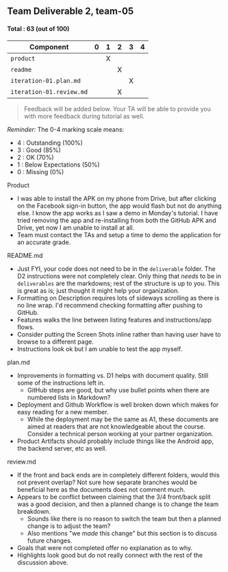 ## Team Deliverable 2, team-05

#### Total : 63 (out of 100)

| Component   | 0    |  1   |  2   |  3   |  4   |
| ----------- | ---- | ---- | ---- | ---- | ---- |
| `product` |   | X |   |   |   |
| `readme` |   |   | X |   |   |
| `iteration-01.plan.md`   |   |   |   | X |   |
| `iteration-01.review.md` |   |   | X |   |   |


 > Feedback will be added below. Your TA will be able to provide you with more feedback during tutorial as well.

_Reminder:_ The 0-4 marking scale means:

 * 4 : Outstanding (100%)
 * 3 : Good (85%)
 * 2 : OK (70%)
 * 1 : Below Expectations (50%)
 * 0 : Missing (0%)

Product
- I was able to install the APK on my phone from Drive, but after clicking on the Facebook sign-in button, the app would flash but not do anything else. I know the app works as I saw a demo in Monday's tutorial. I have tried removing the app and re-installing from both the GitHub APK and Drive, yet now I am unable to install at all.
- Team must contact the TAs and setup a time to demo the application for an accurate grade.

README.md
- Just FYI, your code does not need to be in the `deliverable` folder. The D2 instructions were not completely clear. Only thing that *needs* to be in `deliverables` are the markdowns; rest of the structure is up to you. This is great as is; just thought it might help your organization. 
- Formatting on Description requires lots of sideways scrolling as there is no line wrap. I'd recommend checking formatting after pushing to GitHub.
- Features walks the line between listing features and instructions/app flows.
- Consider putting the Screen Shots inline rather than having user have to browse to a different page.
- Instructions look ok but I am unable to test the app myself. 

plan.md
- Improvements in formatting vs. D1 helps with document quality. Still some of the instructions left in.
  - GitHub steps are good, but why use bullet points when there are numbered lists in Markdown?
- Deployment and Github Workflow is well broken down which makes for easy reading for a new member.
  - While the deployment may be the same as A1, these documents are aimed at readers that are not knowledgeable about the course. Consider a technical person working at your partner organization. 
- Product Artifacts should probably include things like the Android app, the backend server, etc as well.

review.md
- If the front and back ends are in completely different folders, would this not prevent overlap? Not sure how separate branches would be beneficial here as the documents does not comment much.
- Appears to be conflict between claiming that the 3/4 front/back split was a good decision, and then a planned change is to change the team breakdown.
  - Sounds like there is no reason to switch the team but then a planned change is to adjust the team?
  - Also mentions "we *made* this change" but this section is to discuss future changes.
- Goals that were not completed offer no explanation as to why.
- Highlights look good but do not really connect with the rest of the discussion above.
